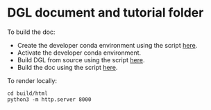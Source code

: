 DGL document and tutorial folder
================================


To build the doc:

- Create the developer conda environment using the script [here](../script/create_dev_conda_env.sh).
- Activate the developer conda environment.
- Build DGL from source using the script [here](../script/build_dgl.sh).
- Build the doc using the script [here](../script/build_doc.sh).

To render locally:
```
cd build/html
python3 -m http.server 8000
```
